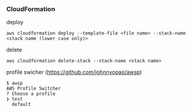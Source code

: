 ### CloudFormation
deploy
```shell
aws cloudformation deploy --template-file <file name> --stack-name <stack name (lower case only)>
```
delete
```shell
aws cloudformation delete-stack --stack-name <stack name>
```
profile swicher (https://github.com/johnnyopao/awsp)
```shell
$ awsp
AWS Profile Switcher
? Choose a profile 
❯ test 
  default
```
